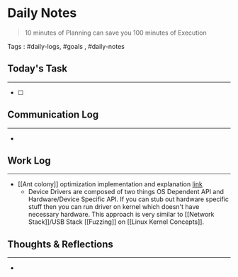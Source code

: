 # Daily Notes

> 10 minutes of Planning can save you 100 minutes of Execution

Tags : #daily-logs, #goals , #daily-notes

## Today's Task
---
- [ ] 

## Communication Log
---
- 

## Work Log
---
- [[Ant colony]] optimization implementation and explanation [link](https://smartmobilityalgorithms.github.io/book/content/SwarmIntelligenceAlgorithms/AntColonyOptimization.html)
	- Device Drivers are composed of two things OS Dependent API and Hardware/Device Specific API. If you can stub out hardware specific stuff then you can run driver on kernel which doesn't have necessary hardware. This approach is very similar to [[Network Stack]]/USB Stack [[Fuzzing]] on [[Linux Kernel Concepts]].

## Thoughts & Reflections
---
- 
